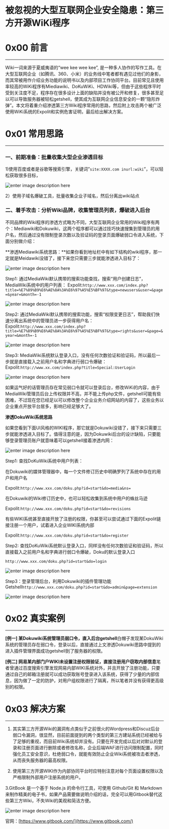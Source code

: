 # 被忽视的大型互联网企业安全隐患：第三方开源WiKi程序

0x00 前言
=======

* * *

Wiki一词来源于夏威夷语的“wee kee wee kee”, 是一种多人协作的写作工具。在大型互联网企业（如腾讯、360、小米）的业务线中笔者都有遇见过他们的身影，而其常被用作介绍业务功能的说明书以及内部项目工作协同平台。目前常见且使用率较高的WiKi程序有Miediawiki、DoKuWiKi、HDWiki等，但由于这些程序平时受到关注度不足，程序存在很多设计上面的缺陷并没有被公开和修复，很多甚至足以可以导致服务器被轻松getshell，使其成为互联网企业信息安全的一颗“隐形炸弹”。本文将着重介绍渗透第三方Wiki程序常用的思路，然后附上攻击两个被广泛使用WiKi系统的Expolit和实例危害证明，最后给出解决方案。

0x01 常用思路
=========

* * *

### 一、前期准备：批量收集大型企业渗透目标

1)使用百度或者是谷歌等搜索引擎，关键词”`site:XXXX.com inurl:wiki`”，可以轻松获取很多目标，

![enter image description here](http://drops.javaweb.org/uploads/images/881b56456e0184bcc43e858d91ca16a7bf494dd6.jpg)

2）使用子域名爆破工具，批量收集企业子域名，然后分离出wiki站点

### 二、着手攻击：分析Wiki品牌，收集管理员列表，爆破进入后台

不同品牌的Wiki程序的渗透方式略为不同，大型互联网企业常用的Wiki程序有两个：Mediawiki和Dokuwiki，这两个程序都可以通过技巧快速搜集到管理员的用户名，然后通过没有限制登录次数以及验证码的登录页面爆破弱口令进入系统，下面分别做介绍：

**渗透Mediawiki系统思路：**如果你看到地址栏中有如下结构的wiki程序，那一定就是Meidawiki没错了，接下来您只需要三步就能渗透进入目标了：

![enter image description here](http://drops.javaweb.org/uploads/images/cfdde1b37c61b1b60e4143fd8a4b216cf4cc07d4.jpg)

Step1: 通过MediaWiki默认携带的搜索功能查找，搜索“用户创建日志”，MediaWiki系统中的用户列表： Expolit:`http://www.xxx.com/index.php?title=%E7%89%B9%E6%AE%8A%3A%E6%97%A5%E5%BF%97&type=newusers&user=&page=&year=&month=-1`

![enter image description here](http://drops.javaweb.org/uploads/images/f88ee26331bbf3eccf72eceb9c015d6aff4ca3bc.jpg)

Step2: 通过MediaWiki默认携带的搜索功能，搜索“权限变更日志”，帮助我们快速分离出系统中的管理员进一步获得用户名： Expolit:`http://www.xxx.com/index.php?title=%E7%89%B9%E6%AE%8A%3A%E6%97%A5%E5%BF%97&type=rights&user=&page=&year=&month=-1`

![enter image description here](http://drops.javaweb.org/uploads/images/274a62b4ae64188389fd2b8e01e6e7126e5f3476.jpg)

Step3: MediaWiki系统默认登录入口，没有任何次数验证和验证码，所以最后一步就是直接载入之前用户名和字典进行弱口令爆破： Expolit:`http://www.xx.com/index.php?title=Special:UserLogin`

![enter image description here](http://drops.javaweb.org/uploads/images/13681eb669fc1eb14ed7ae0c90459c4c5e51764b.jpg)

如果运气好的话管理员存在常见弱口令就可以登录后台，修改WiKi的内容，由于MediaWiki管理员后台上传权限并不高，并不能上传php文件，getshell可能有些困难，不过现在您已经足以可以修改整个企业业务介绍网站的内容了，这些业务以企业重点开放平台居多，影响已经足够大了。

**渗透DokuWiki系统思路**

如果您看到下面UI风格的WIKI程序，那它就是Dokuwiki没错了，接下来只需要三步就能渗透进入目标了。值得注意的是，因为Dokuwiki后台的设计缺陷，只要能够登录管理员账户就意味着可以getshell接着渗透内网：

![enter image description here](http://drops.javaweb.org/uploads/images/b4ac8c0aab23b3a1b6cc654a865eb1359186c789.jpg)

Step1: 查找DoKuWiki系统中用户列表：

在Dokuwiki的媒体管理器中，每一个文件修订历史中明确罗列了系统中存在的用户和用户名

Expolit:`http://www.xxx.com/doku.php?id=start&do=media&ns=`

在Dokuwiki的Wiki修订历史中，也可以轻松收集到系统中用户的蛛丝马迹

Expolit:`http://www.xxx.com/doku.php?id=start&do=revisions`

有些WIKI系统甚至直接开放了注册的权限，你甚至可以尝试通过下面的Expolit链接注册一个用户，试着进入企业WIKI系统内部

Expolit:`http://www.xxx.com/doku.php?id=start&do=register`

Step2: 查找DoKuWiki系统默认登录入口，同样没有任何次数验证和验证码，所以直接载入之前用户名和字典进行弱口令爆破，Doku的默认登录入口

```
http://www.xxx.com/doku.php?id=start&do=login

```

![enter image description here](http://drops.javaweb.org/uploads/images/64701412ed85485ff80bc2e92169aefcdb6973c1.jpg)

Step3：登录管理后台，利用Dokuwiki的插件管理功能Getshell`http://www.xxx.com/doku.php?id=start&do=admin&page=extension`

![enter image description here](http://drops.javaweb.org/uploads/images/102603e328d7d0a00e038392906ecb44ae9f62e5.jpg)

0x02 真实案例
=========

* * *

**[例一] 某Dokuwiki系统管理员弱口令，直入后台getshell**白帽子发现某DokuWiki系统的管理员存在弱口令，登录以后，直接通过上文渗透Dokuwiki思路中提到的进入插件管理界面成功getshell到了服务器的权限。

**[例二] 网易某内部门户WIKI未设置注册权限验证，直接注册用户窃取内部信息**笔者曾通过百度搜索引擎发现网易内部WIKI系统对外，并且开放了注册功能，只要通过自己的邮箱注册就可以成功获取账号登录进入该系统，获得了少量的内部信息，因为做了一定的防护，对用户组权限进行了隔离，所以笔者并没有获得更高级别的权限。

0x03 解决方案
=========

* * *

1.  其实第三方开源Wiki的漏洞有点类似于之前很火的Wordpress和Discuz后台弱口令漏洞，很显然，目前前面提到的两个类型的第三方建站系统已经被给与了足够的重视，而目前Wiki系统却并没有。只要在开发完成以后对对默认的登录和注册页面进行删除或者修改名称，企业后端WAF进行访问限制配置，同时强化员工安全意识，杜绝弱口令，就能有效防止企业Wiki系统被攻击者渗透，从而丧失服务器的最高权限。
    
2.  使用第三方开源WIKI作为内部协同平台时应特别注意对每个页面设置权限以及严格限制外部用户注册系统的用户。
    

3.GitBook 是一个基于 Node.js 的命令行工具，可使用 Github/Git 和 Markdown 来制作精美的电子书，如果产品需要做说明介绍的话，完全可以用Gitbook替代这些第三方Wiki，不失Wiki的美观和简洁方便。

![enter image description here](http://drops.javaweb.org/uploads/images/e322362e5a46d31b3975ac21038e0b60b765eddc.jpg)

官网：[https://www.gitbook.com/](https://www.gitbook.com/)